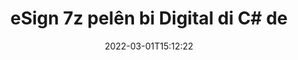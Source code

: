 ---
############################# Static ############################
layout: "auto-gen-signature"
date: 2022-03-01T15:12:22
draft: false
operation: Sign
signaturetype: Digital
fileformat: 7z
productName: .NET
lang: ku
productCode: net
otherformats: pdf doc docx docm dot dotx odt ott xls xlsx xlsm xlsb ods ots xltx xltm pptx pptm
breadcrumb: Put Digital signature on 7z for C#

############################# Head ############################
head_title: "Zêdekirina îmzeyên elektronîkî yên dîjîtal li pelê 7z bi C#"
head_description: "Ji bo .NET bi çend rêzikên kodê Îmzeya Dîjîtal bixin ser pelê 7z. API-ya Îmzekirina Belgeya GroupDocs bikar bînin da ku bi dehan formatên pelan îmze bikin."

############################# Header ############################
title: "eSign 7z pelên bi Digital di C# de"
description: "Meriv çawa bi çend rêzikên koda .NET nîşana Digital zêde bike"
bg_image: "https://cms.admin.containerize.com/templates/aspose/App_Themes/V3/images/bg/header1.png"
bg_overlay: false
button:
    enable: true

############################# SubMenu ############################
submenu:
    enable: true

    left:
        img_alt: "GroupDocs.Signature for .NET"
        image: "https://cms.admin.containerize.com/templates/groupdocs/images/product-logos/90x90-noborder/groupdocs-signature-net.png"
        product: "GroupDocs.Signature"
        platform: ".NET"



############################# About ############################
about:
    enable: true
    title: "Derbarê GroupDocs.Signature for .NET API-ya îmzeyên dîjîtal"
    content: |
        [GroupDocs.Signature for .NET](https://products.groupdocs.com/signature/net/) API-ya populer e ku bi îmzeyên elektronîkî yên dîjîtal, bi sertîfîkayên dîjîtal ve, belgeyan çêdike. Ji bo îmzeyên dîjîtal API pelên sertîfîkayên PFX bikar tîne da ku belgeyê bi bişkojkên taybet û giştî yên parastî bi şîfreyê veqetîne. Dibe ku îmzeyên dîjîtal ji bo pejirandina belgeyên karsaziyê bi rûpela taybetî ya eSign PDF-ê re, pejirandina tevahî belgeyên Microsoft Office yên mîna Words, Excel, pelên Powerpoint, û belgeyên Open Office-ê werin bikar anîn. Xerîdar dikarin bi hêsanî îmzeyan wekî sererastkirina wan, rakirin an sererastkirina wan manîpule bikin. API ji bo lêgerîn û verastkirina îmzeyan rêyek peyda dike. Digel vê yekê, ji bo xwerûkirina îmzeyan gelek jêhatî têne peyda kirin.
    

############################# Steps ############################
steps:
    enable: true
    title_left: "Gavên îmzekirina 7z bi Digital di C# de"
    content_left: |
        [GroupDocs.Signature for .NET](https://products.groupdocs.com/signature/net/) îmzakirina belgeyên 7z bi îmzeyên Digital zû û bi hêsanî peyda dike.
        
        * Nimûneyek ji çîna îmzayê biafirîne ku pelê 7z pêşkêş dike ku divê wekî rêyek an herikîna bîranînê were îmzekirin
        * Dersa SignOptions destnîşan bikin û hemî daneyên daxwazkirî bicîh bikin.
        * Rêbaza Signature.Sign() vexwend ku derana pelê 7z an jî herikîna bîrê derbas dike

    title_right: " Pêdiviyên Sîstemê"
    content_right: |
        GroupDocs.Signature for .NET li ser hemî platform û pergalên xebitandinê yên sereke têne piştgirî kirin. Berî ku hûn koda jêrîn bicîh bikin, ji kerema xwe pê ewle bibin ku we şertên jêrîn li ser pergala we hatine saz kirin.

        * Pergalên xebitandinê: Microsoft Windows, Linux, MacOS
        * Jîngehên pêşkeftinê: Microsoft Visual Studio, Xamarin, MonoDevelop
        * Frameworks: .NET Framework, .NET Standard, .NET Core, Mono
        * Nûtirîn GroupDocs.Signature for .NET ji [Nuget](https://www.nuget.org/packages/groupdocs.signature) bistînin
         
    code: |
        ```csharp    
                
        // Set up input 7z file
        string filePath = "input.7z";
        // Set up output file
        string outputFilePath = "output.7z";
        // Provide digital certificate
        string certificateFilePath = "certificate.pfx";

        // Instantiate Signature for input file
        using (GroupDocs.Signature.Signature signature = new GroupDocs.Signature.Signature(filePath))
        {
                //Provide sign options
                DigitalSignOptions options = new DigitalSignOptions(certificateFilePath)
                {
                    // set certificate password
                    Password = "1234567890",
                    // set signature position
                    Left = 50,
                    Top = 200,
                };

                // sign 7z document
                SignResult result = signature.Sign(outputFilePath, options);
        }

        ```

############################# Demos ############################
demos:
    enable: true
    title: "Îmzekirina belgeyên 7z bi Digital Demoya Zindî"
    content: |
       Naha bi serdana malpera [GroupDocs.Signature App](https://products.groupdocs.app/signature/family) pelê 7z bi îmzeyên cihêreng îmze bikin. Demoya serhêl a belaş li benda we ye.          

############################# More Formats ############################
more_formats:
    enable: true
    title: "Îmzeyên din ên piştgirî yên Digital ji bo C#"
    content: |
        "Her weha hûn dikarin 7z bi celebên din ên îmzayê re îmze bikin. Ji kerema xwe lîsteya jêrîn bibînin."
    format: 
       
       
back_to_top:
    enable: true
---